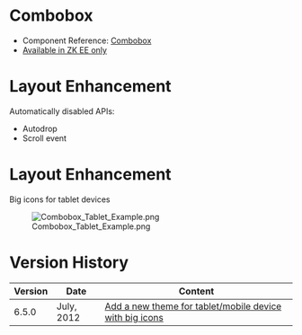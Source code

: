 # Combobox

- Component Reference:
  [Combobox](ZK_Component_Reference/Input/Combobox)
- [Available in ZK EE only](http://www.zkoss.org/product/edition.dsp)

# Layout Enhancement

Automatically disabled APIs:

- Autodrop
- Scroll event

# Layout Enhancement

Big icons for tablet devices

<figure>
<img src="Combobox_Tablet_Example.png"
title="Combobox_Tablet_Example.png" />
<figcaption>Combobox_Tablet_Example.png</figcaption>
</figure>

# Version History

| Version | Date       | Content                                                                                            |
|---------|------------|----------------------------------------------------------------------------------------------------|
| 6.5.0   | July, 2012 | [Add a new theme for tablet/mobile device with big icons](http://tracker.zkoss.org/browse/ZK-1247) |
